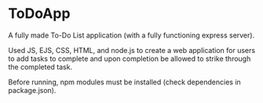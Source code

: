 # ToDoApp
A fully made To-Do List application (with a fully functioning express server).

Used JS, EJS, CSS, HTML, and node.js to create a web application for users to add tasks to complete and upon completion
be allowed to strike through the completed task. 

Before running, npm modules must be installed (check dependencies in package.json). 
